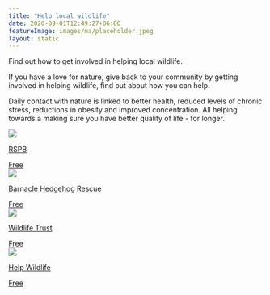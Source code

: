 ```yaml
---
title: "Help local wildlife"
date: 2020-09-01T12:49:27+06:00
featureImage: images/ma/placeholder.jpeg
layout: static
---
```


Find out how to get involved in helping local wildlife.

If you have a love for nature, give back to your community by getting involved in helping wildlife, find out about how you can help.

Daily contact with nature is linked to better health, reduced levels of chronic stress, reductions in obesity and improved concentration. All helping towards a making sure you have better quality of life - for longer.

<a class="ma-link" href="https://www.rspb.org.uk/birds-and-wildlife/natures-home-magazine/birds-and-wildlife-articles/food-chains/wildlife-habitats/"><div class="ma-card ma-card-Community"><div class="ma-icon"><img src ="/images/icon-check.png"/></div><div class="ma-name"><p>RSPB</p></div><div class="ma-paid-text"><span>Free</span></div></div></a><a class="ma-link" href="https://www.barnaclehedgehogs.co.uk/fostering.html"><div class="ma-card ma-card-Community"><div class="ma-icon"><img src ="/images/icon-check.png"/></div><div class="ma-name"><p>Barnacle Hedgehog Rescue</p></div><div class="ma-paid-text"><span>Free</span></div></div></a><a class="ma-link" href="https://www.wildlifetrusts.org/cy/actions"><div class="ma-card ma-card-Community"><div class="ma-icon"><img src ="/images/icon-check.png"/></div><div class="ma-name"><p>Wildlife Trust</p></div><div class="ma-paid-text"><span>Free</span></div></div></a><a class="ma-link" href="https://helpwildlife.co.uk/about-us/get-involved/"><div class="ma-card ma-card-Community"><div class="ma-icon"><img src ="/images/icon-check.png"/></div><div class="ma-name"><p>Help Wildlife</p></div><div class="ma-paid-text"><span>Free</span></div></div></a>  

<br/><br/>






